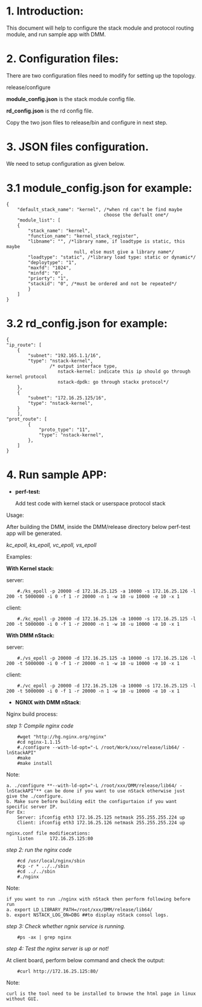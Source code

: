 # 1.  Introduction:

This document will help to configure the stack module and protocol routing module,
and run sample app with DMM.

# 2.  Configuration files:

There are two configuration files need to modify for setting up the
topology.

release/configure

**module_config.json** is the stack module config file.

**rd_config.json** is the rd config file.

Copy the two json files to release/bin and configure in next step.

<!-- -->

# 3.  JSON files configuration.

We need to setup configuration as given below.

# 3.1  module_config.json for example:

```
{
    "default_stack_name": "kernel", /*when rd can't be find maybe
                                    choose the defualt one*/
    "module_list": [
    {
        "stack_name": "kernel",
        "function_name": "kernel_stack_register",
        "libname": "", /*library name, if loadtype is static, this maybe
                         null, else must give a library name*/
        "loadtype": "static", /*library load type: static or dynamic*/
        "deploytype": "1",
        "maxfd": "1024",
        "minfd": "0",
        "priorty": "1",
        "stackid": "0", /*must be ordered and not be repeated*/
        }
    ]
}
```

# 3.2  rd_config.json for example:

```
{
"ip_route": [
    {
        "subnet": "192.165.1.1/16",
        "type": "nstack-kernel",
                /* output interface type,
                   nstack-kernel: indicate this ip should go through kernel protocol
                   nstack-dpdk: go through stackx protocol*/
    },
    {
        "subnet": "172.16.25.125/16",
        "type": "nstack-kernel",
    }
    ],
"prot_route": [
        {
            "proto_type": "11",
            "type": "nstack-kernel",
        },
    ]
}
```
# 4.  Run sample APP:

-  **perf-test:**

    Add test code with kernel stack or userspace protocol stack


Usage:

After building the DMM, inside the DMM/release directory below perf-test app will be generated.

*kc_epoll, ks_epoll, vc_epoll, vs_epoll*


Examples:

**With Kernel stack:**

server:
```
    #./ks_epoll -p 20000 -d 172.16.25.125 -a 10000 -s 172.16.25.126 -l 200 -t 5000000 -i 0 -f 1 -r 20000 -n 1 -w 10 -u 10000 -e 10 -x 1
```
client:
```
    #./kc_epoll -p 20000 -d 172.16.25.126 -a 10000 -s 172.16.25.125 -l 200 -t 5000000 -i 0 -f 1 -r 20000 -n 1 -w 10 -u 10000 -e 10 -x 1
```

**With DMM nStack:**

server:
```
    #./vs_epoll -p 20000 -d 172.16.25.125 -a 10000 -s 172.16.25.126 -l 200 -t 5000000 -i 0 -f 1 -r 20000 -n 1 -w 10 -u 10000 -e 10 -x 1
```
client:
```
    #./vc_epoll -p 20000 -d 172.16.25.126 -a 10000 -s 172.16.25.125 -l 200 -t 5000000 -i 0 -f 1 -r 20000 -n 1 -w 10 -u 10000 -e 10 -x 1
```

- **NGNIX with DMM nStack**:

Nginx build process:

*step 1: Compile nginx code*

```
    #wget "http://hg.nginx.org/nginx"
    #cd nginx-1.1.15
    #./configure --with-ld-opt="-L /root/Work/xxx/release/lib64/ -lnStackAPI"
    #make
    #make install
```
Note:

    a. ./configure **--with-ld-opt="-L /root/xxx/DMM/release/lib64/ -lnStackAPI"** can be done if you want to use nStack otherwise just give the ./configure.
    b. Make sure before building edit the configurtaion if you want specific server IP.
    For Ex:
        Server: ifconfig eth3 172.16.25.125 netmask 255.255.255.224 up
        Client: ifconfig eth3 172.16.25.126 netmask 255.255.255.224 up

    nginx.conf file modifiecations:
        listen      172.16.25.125:80

*step 2: run the nginx code*

```
    #cd /usr/local/nginx/sbin
    #cp -r * ../../sbin
    #cd ../../sbin
    #./nginx
```
Note:

    if you want to run ./nginx with nStack then perform following before run
    a. export LD_LIBRARY_PATH=/root/xxx/DMM/release/lib64/
    b. export NSTACK_LOG_ON=DBG ##to display nStack consol logs.

*step 3: Check whether ngnix service is running.*

```
    #ps -ax | grep nginx
```
*step 4: Test the nginx server is up or not!*

At client board, perform below command and check the output:
```
    #curl http://172.16.25.125:80/
```
Note:

    curl is the tool need to be installed to browse the html page in linux without GUI.
